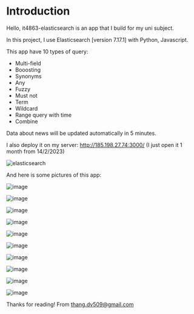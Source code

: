 # Introduction
Hello, it4863-elasticsearch is an app that I build for my uni subject. 

In this project, I use Elasticsearch [version 7.17.1] with Python, Javascript.

This app have 10 types of query:
* Multi-field
* Booosting
* Synonyms
* Any
* Fuzzy
* Must not
* Term
* Wildcard
* Range query with time
* Combine

Data about news will be updated automatically in 5 minutes.

I also deploy it on my server: http://185.198.27.74:3000/ (I just open it 1 month from 14/2/2023)

![elasticsearch](https://user-images.githubusercontent.com/74363928/218682239-2888fbe5-5c1a-453e-b6ba-6f42f49995fb.png)

And here is some pictures of this app: 

![image](https://user-images.githubusercontent.com/74363928/218682498-44917b10-394e-424f-a4f9-7c2a24693d46.png)

![image](https://user-images.githubusercontent.com/74363928/218682921-33619a54-e2c4-4e5c-b990-0ae77d9bcd91.png)

![image](https://user-images.githubusercontent.com/74363928/218683026-6f996e26-51d2-44c9-ae45-31176a129a34.png)

![image](https://user-images.githubusercontent.com/74363928/218683097-c9cd0bbc-1a84-4809-bf15-ea8b1182022e.png)

![image](https://user-images.githubusercontent.com/74363928/218683315-e2b505e6-73df-48a8-a459-b8b83414cc64.png)

![image](https://user-images.githubusercontent.com/74363928/218683367-1c6e19f4-9b6e-4cb8-a9d8-e36ebd1c6e6d.png)

![image](https://user-images.githubusercontent.com/74363928/218683429-bed57f2d-0361-4f9c-8d6e-729ebe3a04c2.png)

![image](https://user-images.githubusercontent.com/74363928/218683590-0fbb456d-9bb0-4abe-815b-4e7d69bacf99.png)

![image](https://user-images.githubusercontent.com/74363928/218683639-75f9160e-5291-47d7-bbb4-ae4f7363cf87.png)

![image](https://user-images.githubusercontent.com/74363928/218683686-8eb9e212-5b47-4599-9e02-2423e28200e4.png)

Thanks for reading! From thang.dv509@gmail.com
